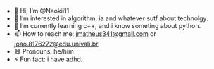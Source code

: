 - 👋 Hi, I’m @Naokii11
- 👀 I’m interested in algorithm, ia and whatever sutf about technolgy.
- 🌱 I’m currently learning c++, and i know someting about python.
- 📫 How to reach me: jmatheus341@gmail.com or joao.8176272@edu.univali.br
- 😄 Pronouns: he/him
- ⚡ Fun fact: i have adhd.
